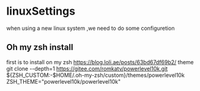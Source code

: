 # linuxSettings
when using a new linux system ,we need to do some configuretion 
## Oh my zsh install 
first is to install on my zsh 
https://blog.loli.ae/posts/63bd67df69b2/ 
theme
git clone --depth=1 https://gitee.com/romkatv/powerlevel10k.git ${ZSH_CUSTOM:-$HOME/.oh-my-zsh/custom}/themes/powerlevel10k
ZSH_THEME="powerlevel10k/powerlevel10k"
